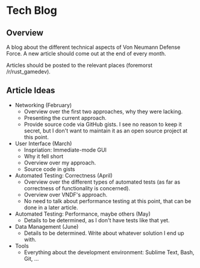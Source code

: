 # Tech Blog

## Overview

A blog about the different technical aspects of Von Neumann Defense Force. A new
article should come out at the end of every month.

Articles should be posted to the relevant places (foremorst /r/rust_gamedev).


## Article Ideas

- Networking (February)
  - Overview over the first two approaches, why they were lacking.
  - Presenting the current approach.
  - Provide source code via GitHub gists. I see no reason to keep it secret, but
    I don't want to maintain it as an open source project at this point.
- User Interface (March)
  - Inspriation: Immediate-mode GUI
  - Why it fell short
  - Overview over my approach.
  - Source code in gists
- Automated Testing: Correctness (April)
  - Overview over the different types of automated tests (as far as correctness
    of functionality is concerned).
  - Overview over VNDF's approach.
  - No need to talk about performance testing at this point, that can be done in
    a later article.
- Automated Testing: Performance, maybe others (May)
  - Details to be determined, as I don't have tests like that yet.
- Data Management (June)
  - Details to be determined. Write about whatever solution I end up with.
- Tools
  - Everything about the development environment: Sublime Text, Bash, Git, ...
